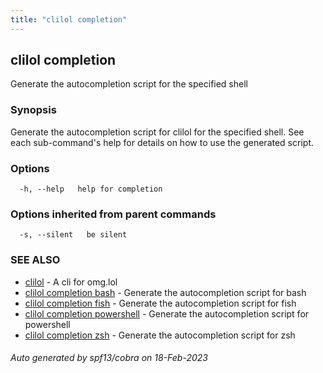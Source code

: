 ```yaml
---
title: "clilol completion"
---
```

## clilol completion

Generate the autocompletion script for the specified shell

### Synopsis

Generate the autocompletion script for clilol for the specified shell.
See each sub-command's help for details on how to use the generated script.


### Options

```
  -h, --help   help for completion
```

### Options inherited from parent commands

```
  -s, --silent   be silent
```

### SEE ALSO

* [clilol](clilol.md)	 - A cli for omg.lol
* [clilol completion bash](clilol_completion_bash.md)	 - Generate the autocompletion script for bash
* [clilol completion fish](clilol_completion_fish.md)	 - Generate the autocompletion script for fish
* [clilol completion powershell](clilol_completion_powershell.md)	 - Generate the autocompletion script for powershell
* [clilol completion zsh](clilol_completion_zsh.md)	 - Generate the autocompletion script for zsh

###### Auto generated by spf13/cobra on 18-Feb-2023
